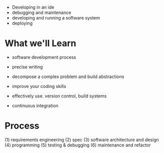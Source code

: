 - Developing in an ide
- debugging and maintenance 
- developing and running a software system
- deploying 

# What we'll Learn 
- software development process
- precise writing 

- decompose a complex problem and build abstractions
- improve your coding skills
- effectively use. version control, build systems 
- continuous integration

# Process

(1) requirements engineering
(2) spec
(3) software architecture and design 
(4) programming 
(5) testing & debugging 
(6) maintenance and refactor 

